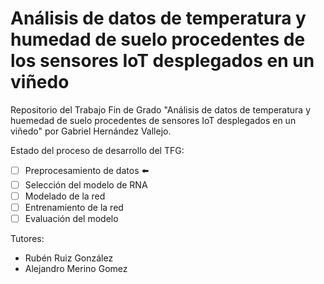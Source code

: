 # Análisis de datos de temperatura y humedad de suelo procedentes de los sensores IoT desplegados en un viñedo
Repositorio del Trabajo Fin de Grado "Análisis de datos de temperatura y huemedad de suelo procedentes de sensores IoT desplegados en un viñedo" por Gabriel Hernández Vallejo.

Estado del proceso de desarrollo del TFG:
- [ ] Preprocesamiento de datos :arrow_left:
- [ ] Selección del modelo de RNA
- [ ] Modelado de la red
- [ ] Entrenamiento de la red
- [ ] Evaluación del modelo

Tutores:
- Rubén Ruiz González
- Alejandro Merino Gomez
